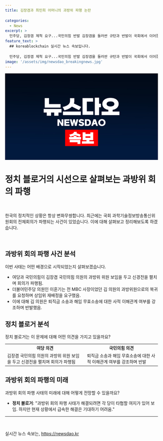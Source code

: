 ```yaml
---
title: 김장겸과 최민희 어머니의 과방위 파행 논란

categories:
  - News
excerpt: >
  민주당, 김장겸 제척 요구...국민의힘 반발 김장겸을 둘러싼 규탄과 반발이 국회에서 이어졌다. 국민의힘과 더불어민주당은 과방위 회의에서 대립하며 파행을 빚었고, 김 의원의 과방위 배정에 대한 논란이 터졌다. 과방위원장에 대한 김 의원의 과방위 회피 요청, 박민 KBS 사장의 불출석 논란 등으로 공방은 이어졌다. 논란은 여당 의원들의 퇴장으로 끝나며 최 현 과방위원장의 편파적인 진행과 압박이 논란이 되었다.
feature_text: >
  ## koreablockchain 실시간 뉴스 속보입니다.

  민주당, 김장겸 제척 요구...국민의힘 반발 김장겸을 둘러싼 규탄과 반발이 국회에서 이어졌다. 국민의힘과 더불어민주당은 과방위 회의에서 대립하며 파행을 빚었고, 김 의원의 과방위 배정에 대한 논란이 터졌다. 과방위원장에 대한 김 의원의 과방위 회피 요청, 박민 KBS 사장의 불출석 논란 등으로 공방은 이어졌다. 논란은 여당 의원들의 퇴장으로 끝나며 최 현 과방위원장의 편파적인 진행과 압박이 논란이 되었다.
image: '/assets/img/newsdao_breakingnews.jpg'
---
```


<p><img src="/assets/img/newsdao_breakingnews.jpg" alt="koreablockchain 속보" /></p>

<h1>정치 블로거의 시선으로 살펴보는 과방위 회의 파행</h1>

<p data-ke-size="size16">&nbsp;</p>

<p>한국의 정치적인 상황은 항상 변화무쌍합니다. 최근에는 국회 과학기술정보방송통신위원회의 전체회의가 파행되는 사건이 있었습니다. 이에 대해 살펴보고 정리해보도록 하겠습니다.</p>

<p data-ke-size="size16">&nbsp;</p>

<h2 data-ke-size="size26">과방위 회의 파행 사건 분석</h2>

<p data-ke-size="size16">이번 사태는 어떤 배경으로 시작되었는지 살펴보겠습니다.</p>

<ul>
  <li>여당과 국민의힘이 김장겸 국민의힘 의원의 과방위 위원 보임을 두고 신경전을 펼치며 회의가 파행됨.</li>
  <li>더불어민주당 의원인 이훈기는 전 MBC 사장이었던 김 의원의 과방위원으로의 복귀를 요청하며 상임위 재배정을 요구했음.</li>
  <li>이에 대해 김 의원은 퇴직금 소송과 해임 무효소송에 대한 사적 이해관계 여부를 강조하며 반발했음.</li>
</ul>

<h2 data-ke-size="size26">정치 블로거 분석</h2>

<p data-ke-size="size16">정치 블로거는 이 문제에 대해 어떤 의견을 가지고 있을까요?</p>

<table>
  <tr>
    <td style="text-align: center; height: 17px;"><b>여당 의견</b></td>
    <td style="text-align: center; height: 17px;"><b>국민의힘 의견</b></td>
  </tr>
  <tr>
    <td>김장겸 국민의힘 의원의 과방위 위원 보임을 두고 신경전을 펼치며 회의가 파행됨</td>
    <td>퇴직금 소송과 해임 무효소송에 대한 사적 이해관계 여부를 강조하며 반발</td>
  </tr>
</table>

<h2 data-ke-size="size26">과방위 회의 파행의 미래</h2>

<p data-ke-size="size16">과방위 회의 파행 사태의 미래에 대해 어떻게 전망할 수 있을까요?</p>

<ul>
  <li><b>정치 블로거</b>: "과방위 회의 파행 사태가 해결되려면 각 당이 타협할 여지가 있어 보임. 하지만 현재 상황에서 급속한 해결은 기대하기 어려움."</li>
</ul>

<hr>

<p data-ke-size="size16">&nbsp;</p>
실시간 뉴스 속보는, <a href="https://newsdao.kr" rel="dofollow">https://newsdao.kr</a>


